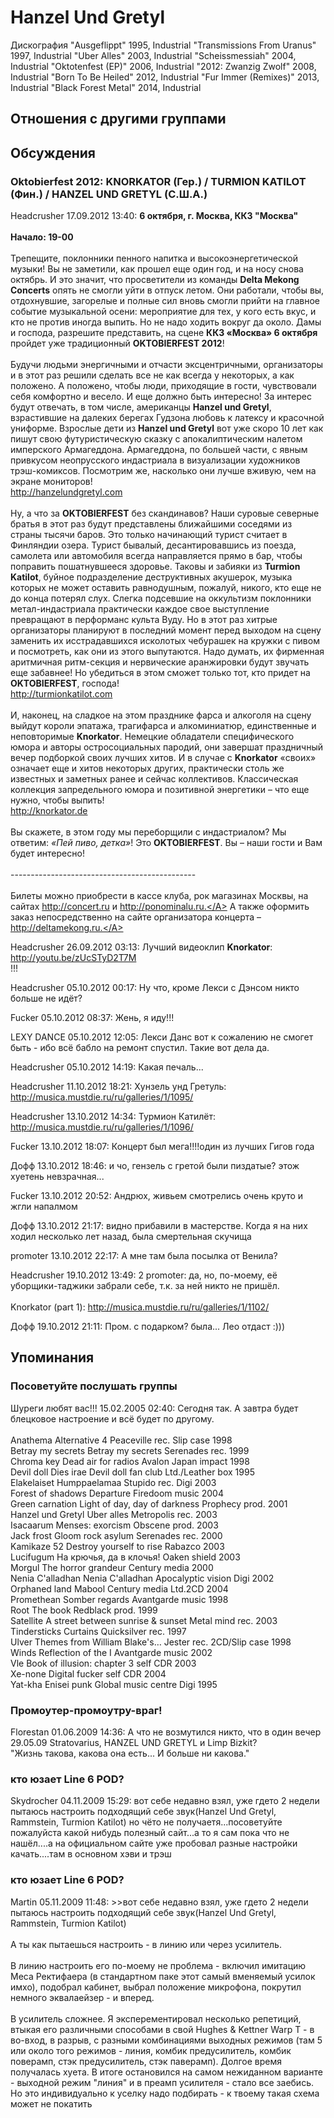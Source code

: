 # Hanzel Und Gretyl

Дискография
"Ausgeflippt" 1995, Industrial
"Transmissions From Uranus" 1997, Industrial
"Uber Alles" 2003, Industrial
"Scheissmessiah" 2004, Industrial
"Oktotenfest (EP)" 2006, Industrial
"2012: Zwanzig Zwolf" 2008, Industrial
"Born To Be Heiled" 2012, Industrial
"Fur Immer (Remixes)" 2013, Industrial
"Black Forest Metal" 2014, Industrial

## Отношения с другими группами


## Обсуждения

### Oktobierfest 2012: KNORKATOR (Гер.) / TURMION KATILOT (Фин.) / HANZEL UND GRETYL (С.Ш.А.)

Headcrusher 17.09.2012 13:40:
<B>6 октября, г. Москва, ККЗ "Москва"<BR><BR>Начало: 19-00</B><BR><BR>Трепещите, поклонники пенного напитка и высокоэнергетической музыки! Вы не заметили, как прошел еще один год, и на носу снова октябрь. И это значит, что просветители из команды <B>Delta Mekong Concerts</B> опять не смогли уйти в отпуск летом. Они работали, чтобы вы, отдохнувшие, загорелые и полные сил вновь смогли прийти на главное событие музыкальной осени: мероприятие для тех, у кого есть вкус, и кто не против иногда выпить.  Но не надо ходить вокруг да около. Дамы и господа,  разрешите представить, на сцене <B>ККЗ «Москва» 6 октября</B> пройдет уже традиционный <B>OKTOBIERFEST 2012</B>!<BR><BR>Будучи людьми энергичными и отчасти эксцентричными, организаторы и в этот раз решили сделать все не как всегда у некоторых, а как положено. А положено, чтобы люди, приходящие в гости, чувствовали себя комфортно и весело. И еще должно быть интересно! За интерес будут отвечать, в том числе, американцы  <B>Hanzel und Gretyl</B>, взрастившие на далеких берегах Гудзона любовь к латексу и красочной униформе. Взрослые дети из  <B>Hanzel und Gretyl</B> вот уже скоро 10 лет как пишут свою футуристическую сказку с апокалиптическим налетом имперского Армагеддона. Армагеддона, по большей части, с явным привкусом неопрусского индастриала в визуализации художников трэш-комиксов.  Посмотрим же, насколько они лучше вживую, чем на экране мониторов!<BR><A HREF="http://hanzelundgretyl.com" TARGET="_blank">http://hanzelundgretyl.com</A><BR><BR>Ну, а что за <B>OKTOBIERFEST</B> без скандинавов? Наши суровые северные братья в этот раз будут представлены ближайшими соседями из страны тысячи баров. Это только начинающий турист считает в Финляндии озера. Турист бывалый, десантировавшись из поезда, самолета или автомобиля всегда направляется прямо в бар, чтобы поправить пошатнувшееся здоровье. Таковы и забияки из <B>Turmion Katilot</B>, буйное подразделение деструктивных акушерок, музыка которых не может оставить равнодушным, пожалуй, никого, кто еще не до конца потерял слух. Слегка подсевшие на оккультизм поклонники метал-индастриала практически каждое свое выступление превращают в перформанс культа Вуду. Но в этот раз хитрые организаторы планируют в последний момент перед выходом на сцену заменить их исстрадавшихся исколотых чебурашек на кружки с пивом и посмотреть, как они из этого выпутаются. Надо думать, их фирменная аритмичная ритм-секция и нервические аранжировки будут звучать еще забавнее! Но убедиться в этом сможет только тот, кто придет на <B>OKTOBIERFEST</B>, господа!<BR><A HREF="http://turmionkatilot.com" TARGET="_blank">http://turmionkatilot.com</A><BR><BR>И, наконец, на сладкое на этом празднике фарса и алкоголя на сцену выйдут короли эпатажа, трагифарса и алкоминиатюр, единственные и неповторимые <B>Knorkator</B>. Немецкие обладатели специфического юмора и авторы остросоциальных пародий, они завершат праздничный вечер подборкой своих лучших хитов. И в случае с <B>Knorkator</B> «своих» означает еще и хитов некоторых других, практически столь же известных и заметных ранее и сейчас коллективов. Классическая коллекция запредельного юмора и позитивной энергетики – что еще нужно, чтобы выпить!<BR><A HREF="http://knorkator.de" TARGET="_blank">http://knorkator.de</A><BR><BR>Вы скажете, в этом году мы переборщили с индастриалом? Мы ответим: <I>«Пей пиво, детка»</I>! Это <B>OKTOBIERFEST</B>. Вы – наши гости и Вам будет интересно!<BR><BR>----------------------------------------------<BR><BR>Билеты можно приобрести в кассе клуба, рок магазинах Москвы, на сайтах <A HREF="http://concert.ru" TARGET="_blank">http://concert.ru</A> и <A HREF="http://ponominalu.ru." TARGET="_blank">http://ponominalu.ru.</A> А также оформить заказ непосредственно на сайте организатора концерта – <A HREF="http://deltamekong.ru." TARGET="_blank">http://deltamekong.ru.</A>

Headcrusher 26.09.2012 03:13:
Лучший видеоклип <B>Knorkator</B>: <A HREF="http://youtu.be/zUcSTyD2T7M" TARGET="_blank">http://youtu.be/zUcSTyD2T7M</A><BR>!!!

Headcrusher 05.10.2012 00:17:
Ну что, кроме Лекси с Дэнсом никто больше не идёт?

Fucker 05.10.2012 08:37:
Жень, я иду!!!<BR>

LEXY DANCE 05.10.2012 12:05:
Лекси Данс вот к сожалению не смогет быть - ибо всё бабло на ремонт спустил. Такие вот дела да. 

Headcrusher 05.10.2012 14:19:
Какая печаль...

Headcrusher 11.10.2012 18:21:
Хунзель унд Гретуль: <A HREF="http://musica.mustdie.ru/ru/galleries/1/1095/" TARGET="_blank">http://musica.mustdie.ru/ru/galleries/1/1095/</A>

Headcrusher 13.10.2012 14:34:
Турмион Катилёт: <A HREF="http://musica.mustdie.ru/ru/galleries/1/1096/" TARGET="_blank">http://musica.mustdie.ru/ru/galleries/1/1096/</A>

Fucker 13.10.2012 18:07:
Концерт был мега!!!!один из лучших Гигов года 

Дофф 13.10.2012 18:46:
и чо, гензель с гретой были пиздатые? этож хуетень невзрачная...

Fucker 13.10.2012 20:52:
Андрюх, живьем смотрелись очень круто и жгли напалмом

Дофф 13.10.2012 21:17:
видно прибавили в мастерстве. Когда я на них ходил несколько лет назад, была смертельная скучища

promoter 13.10.2012 22:17:
А мне там была посылка от Венила?

Headcrusher 19.10.2012 13:49:
2 promoter: да, но, по-моему, её уборщики-таджики забрали себе, т.к. за ней никто не пришёл.<BR><BR>Knorkator (part 1): <A HREF="http://musica.mustdie.ru/ru/galleries/1/1102/" TARGET="_blank">http://musica.mustdie.ru/ru/galleries/1/1102/</A>

Дофф 19.10.2012 21:11:
Пром. с подарком? была... Лео отдаст :)))



## Упоминания

### Посоветуйте послушать группы

Шуреги любят вас!!! 15.02.2005 02:40:
Сегодня так. А завтра будет блецковое настроение и всё будет по другому.<BR><BR>Anathema	Alternative 4	Peaceville rec.	Slip case	1998<BR>Betray my secrets	Betray my secrets	Serenades rec.		1999<BR>Chroma key	Dead air for radios	Avalon	Japan impact	1998<BR>Devil doll	Dies irae	Devil doll fan club	Ltd./Leather box	1995<BR>Elakelaiset	Humppaelamaa	Stupido rec.	Digi	2003<BR>Forest of shadows	Departure	Firedoom music		2004<BR>Green carnation	Light of day, day of darkness	Prophecy prod.		2001<BR>Hanzel und Gretyl	Uber alles	Metropolis rec.		2003<BR>Isacaarum	Menses: exorcism	Obscene prod.		2003<BR>Jack frost	Gloom rock asylum	Serenades rec.		2000<BR>Kamikaze 52	Destroy yourself to rise	Rabazco		2003<BR>Lucifugum	На крючья, да в клочья!	Oaken shield		2003<BR>Morgul	The horror grandeur	Century media		2000<BR>Nenia C'alladhan	Nenia C'alladhan	Apocalyptic vision	Digi	2002<BR>Orphaned land	Mabool	Century media	Ltd.2CD	2004<BR>Promethean	Somber regards	Avantgarde music		1998<BR>Root	The book	Redblack prod.		1999<BR>Satellite	A street between sunrise & sunset	Metal mind rec.		2003<BR>Tindersticks	Curtains	Quicksilver rec.		1997<BR>Ulver	Themes from William Blake's…	Jester rec.	2CD/Slip case	1998<BR>Winds	Reflection of the I	Avantgarde music		2002<BR>Vle	Book of illusion: chapter 3	self	CDR	2003<BR>Xe-none	Digital fucker	self	CDR	2004<BR>Yat-kha	Enisei punk	Global music centre	Digi	1995

### Промоутер-промоутру-враг!

Florestan 01.06.2009 14:36:
А что не возмутился никто, что в один вечер 29.05.09 Stratovarius, HANZEL UND GRETYL и Limp Bizkit?<BR>"Жизнь такова, какова она есть... И больше ни какова."

### кто юзает Line 6 POD?

Skydrocher 04.11.2009 15:29:
вот себе недавно взял, уже гдето 2 недели пытаюсь настроить подходящий себе звук(Hanzel Und Gretyl, Rammstein, Turmion Katilot) но чёто не получаетя...посоветуйте пожалуйста какой нибудь полезный сайт...а то я сам пока что не нашёл....а на официальном сайте уже пробовал разные настройки качать....там в основном хэви и трэш

### кто юзает Line 6 POD?

Martin 05.11.2009 11:48:
&gt;&gt;вот себе недавно взял, уже гдето 2 недели пытаюсь настроить подходящий себе звук(Hanzel Und Gretyl, Rammstein, Turmion Katilot)<BR><BR>А ты как пытаешься настроить  - в линию или через усилитель.<BR><BR>В линию настроить его по-моему не проблема - включил имитацию Меса Ректифаера (в стандартном паке этот самый вменяемый усилок имхо), подобрал кабинет, выбрал положение микрофона, покрутил немного эквалаейзер - и вперед.<BR><BR>В усилитель сложнее. Я эксперементировал несколько репетиций, втыкая его различными способами в свой Hughes & Kettner Warp T - в во-вход, в разрыв, с разными комбинациями выходных режимов (там 5 или около того режимов - линия, комбик предусилитель, комбик поверамп, стэк предусилитель, стэк паверамп). Долгое время получалась хуета. В итоге остановился на самом нежиданном варианте - выходной режим "линия" и в преамп усилителя - стало все заебись. Но это индивидуально к уселку надо подбирать - к твоему такая схема может не покатить

